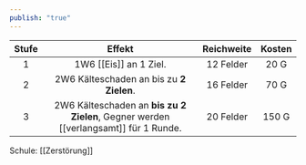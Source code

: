 ```yaml
---
publish: "true"
---
```



| **Stufe** |                                     **Effekt**                                      | **Reichweite** | **Kosten** |
| :-------: | :---------------------------------------------------------------------------------: | :------------: | :--------: |
|     1     |                               1W6 [[Eis]] an 1 Ziel.                                |   12 Felder    |    20 G    |
|     2     |                      2W6 Kälteschaden an bis zu **2 Zielen**.                       |   16 Felder    |    70 G    |
|     3     | 2W6 Kälteschaden an **bis zu 2 Zielen**, Gegner werden [[verlangsamt]] für 1 Runde. |   20 Felder    |   150 G    |

Schule: [[Zerstörung]]
